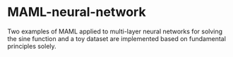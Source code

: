 # MAML-neural-network
Two examples of MAML applied to multi-layer neural networks for solving the sine function and a toy dataset are implemented based on fundamental principles solely.

